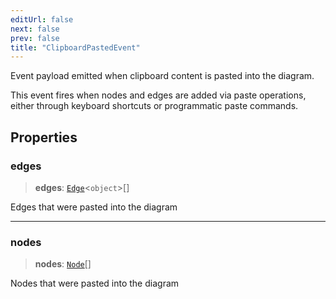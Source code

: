 ```yaml
---
editUrl: false
next: false
prev: false
title: "ClipboardPastedEvent"
---
```


Event payload emitted when clipboard content is pasted into the diagram.

This event fires when nodes and edges are added via paste operations,
either through keyboard shortcuts or programmatic paste commands.

## Properties

### edges

> **edges**: [`Edge`](/docs/api/types/edge/)\<`object`\>[]

Edges that were pasted into the diagram

***

### nodes

> **nodes**: [`Node`](/docs/api/types/node/)[]

Nodes that were pasted into the diagram
